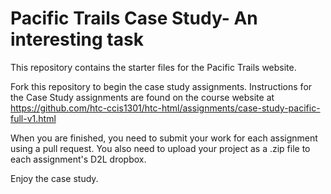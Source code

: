 # Pacific Trails Case Study- An interesting task

This repository contains the starter files for the Pacific Trails website.  

Fork this repository to begin the case study assignments. Instructions for the Case Study assignments are found on the course website at https://github.com/htc-ccis1301/htc-html/assignments/case-study-pacific-full-v1.html

When you are finished, you need to submit your work for each assignment using a pull request.  You also need to upload 
your project as a .zip file to each assignment's D2L dropbox.

Enjoy the case study.

